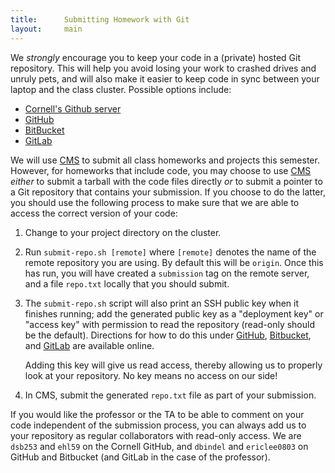 ```yaml
---
title:      Submitting Homework with Git
layout:     main
---
```


We *strongly* encourage you to keep your code in a (private) hosted
Git repository.  This will help you avoid losing your work to
crashed drives and unruly pets, and will also make it easier to keep
code in sync between your laptop and the class cluster.  Possible
options include:

 - [Cornell's Github server](http://github.coecis.cornell.edu/)
 - [GitHub](https://github.com/)
 - [BitBucket](https://bitbucket.org/)
 - [GitLab](https://about.gitlab.com/)

We will use [CMS] to submit all class homeworks and projects this
semester.  However, for homeworks that include code, you may choose
to use [CMS] *either* to submit a tarball with the code files directly
*or* to submit a pointer to a Git repository that contains your
submission.  If you choose to do the latter, you should use the
following process to make sure that we are able to access the correct
version of your code:

1.  Change to your project directory on the cluster.

2.  Run `submit-repo.sh [remote]` where `[remote]` denotes the name
    of the remote repository you are using.  By default this will be
    `origin`.  Once this has run, you will have created a `submission`
    tag on the remote server, and a file `repo.txt` locally that you
    should submit.
    
3.  The `submit-repo.sh` script will also print an SSH public key when
    it finishes running; add the generated public key as a "deployment
    key" or "access key" with permission to read the repository
    (read-only should be the default).  Directions for how to do this
    under
    [GitHub](https://developer.github.com/v3/guides/managing-deploy-keys/),
    [Bitbucket](https://confluence.atlassian.com/bitbucket/use-access-keys-294486051.html),
    and
    [GitLab](https://support.deployhq.com/articles/repositories/adding-a-new-deployment-key-to-gitlab)
    are available online.
    
    Adding this key will give us read access, thereby allowing us to
    properly look at your repository.  No key means no access on our
    side!

4.  In CMS, submit the generated `repo.txt` file as part of your submission.

If you would like the professor or the TA to be able to comment on
your code independent of the submission process, you can always add us
to your repository as regular collaborators with read-only access.  We
are `dsb253` and `ehl59` on the Cornell GitHub, and `dbindel` and
`ericlee0803` on GitHub and Bitbucket (and GitLab in the case of the
professor).

[CMS]: http://cms.csuglab.cornell.edu/web/guest/
